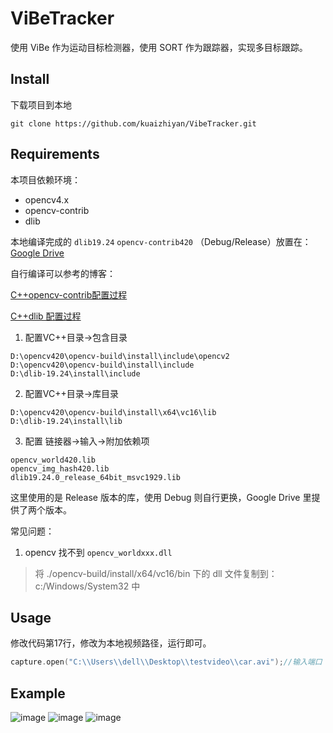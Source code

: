# ViBeTracker

使用 ViBe 作为运动目标检测器，使用 SORT 作为跟踪器，实现多目标跟踪。

## Install

下载项目到本地

```git
git clone https://github.com/kuaizhiyan/VibeTracker.git
```

## Requirements

本项目依赖环境：

- opencv4.x
- opencv-contrib
- dlib

本地编译完成的 `dlib19.24` `opencv-contrib420`  （Debug/Release）放置在：[Google Drive](https://drive.google.com/drive/folders/1iE0ArSiQGJjrxogbej2nU_wGOUXGcum1?usp=share_link)

自行编译可以参考的博客：

[C++opencv-contrib配置过程](https://blog.csdn.net/LuohenYJ/article/details/107944236)

[C++dlib 配置过程](https://blog.csdn.net/Feeryman_Lee/article/details/103203152)



1. 配置VC++目录->包含目录

```
D:\opencv420\opencv-build\install\include\opencv2
D:\opencv420\opencv-build\install\include
D:\dlib-19.24\install\include
```

2. 配置VC++目录->库目录

```
D:\opencv420\opencv-build\install\x64\vc16\lib
D:\dlib-19.24\install\lib
```

3. 配置 链接器->输入->附加依赖项

```
opencv_world420.lib
opencv_img_hash420.lib
dlib19.24.0_release_64bit_msvc1929.lib
```

这里使用的是 Release 版本的库，使用 Debug 则自行更换，Google Drive 里提供了两个版本。



常见问题：

1. opencv 找不到 `opencv_worldxxx.dll`

> 将 ./opencv-build/install/x64/vc16/bin 下的 dll 文件复制到：c:/Windows/System32 中



## Usage

修改代码第17行，修改为本地视频路径，运行即可。

```c++
capture.open("C:\\Users\\dell\\Desktop\\testvideo\\car.avi");//输入端口
```




## Example
![image](https://user-images.githubusercontent.com/54351405/222967914-de21e767-79d8-4008-a6fa-e9d05fb6f793.png)
![image](https://user-images.githubusercontent.com/54351405/222967920-1e1c2ea3-e5ad-4543-92c4-86895aac0350.png)
![image](https://user-images.githubusercontent.com/54351405/222967925-17972a7f-c2d2-4b15-a03a-fefe13e5457e.png)

